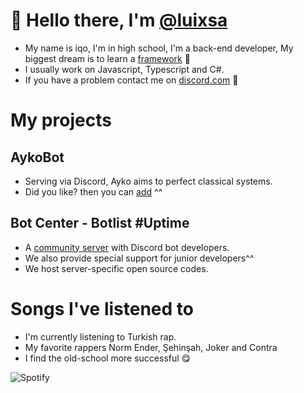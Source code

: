# 👋 Hello there, I'm [@luixsa](https://github.com/luixsa)
- My name is iqo, I'm in high school, I'm a back-end developer, My biggest dream is to learn a [framework](https://www.codecademy.com/resources/blog/what-is-a-framework/) 🤩
- I usually work on Javascript, Typescript and C#.
- If you have a problem contact me on [discord.com](https://discord.com/users/1015845680067133480) 👀

# My projects
## AykoBot
- Serving via Discord, Ayko aims to perfect classical systems.
- Did you like? then you can [add](https://discord.com/api/oauth2/authorize?client_id=1015702634423910512&permissions=8&scope=bot%20applications.commands) ^^

## Bot Center - Botlist #Uptime
- A [community server](https://discord.gg/mail) with Discord bot developers.
- We also provide special support for junior developers^^
- We host server-specific open source codes.

# Songs I've listened to
- I'm currently listening to Turkish rap.
- My favorite rappers Norm Ender, Şehinşah, Joker and Contra
- I find the old-school more successful 😋

![Spotify](https://spotify-github-profile.vercel.app/api/view?uid=6a8e1uyfu9cxv6wwjn4r2w0h5&cover_image=true&theme=default&show_offline=false&background_color=121212&interchange=false)
